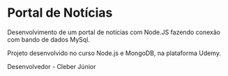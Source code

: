 # Portal de Notícias

Desenvolvimento de um portal de notícias com Node.JS fazendo conexão com bando de dados MySql.

Projeto desenvolvido no curso Node.js e MongoDB, na plataforma Udemy.

Desenvolvedor - Cleber Júnior